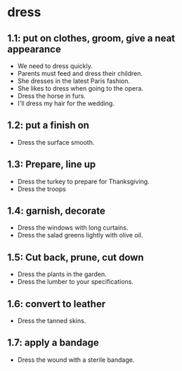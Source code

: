# dress
## 1.1: put on clothes, groom, give a neat appearance

  *  We need to dress quickly.
  *  Parents must feed and dress their children.
  *  She dresses in the latest Paris fashion.
  *  She likes to dress when going to the opera.
  *  Dress the horse in furs.
  *  I'll dress my hair for the wedding.

## 1.2: put a finish on

  *  Dress the surface smooth.

## 1.3: Prepare, line up

  *  Dress the turkey to prepare for Thanksgiving.
  *  Dress the troops

## 1.4: garnish, decorate

  *  Dress the windows with long curtains.
  *  Dress the salad greens lightly with olive oil.

## 1.5: Cut back, prune, cut down

  *  Dress the plants in the garden.
  *  Dress the lumber to your specifications.

## 1.6: convert to leather

  *  Dress the tanned skins.

## 1.7: apply a bandage

  *  Dress the wound with a sterile bandage.
